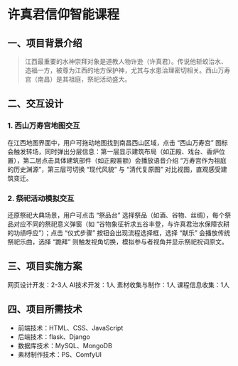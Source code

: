 # 许真君信仰智能课程

## 一、项目背景介绍

> 江西最重要的水神崇拜对象是道教人物许逊（许真君）。传说他斩蛟治水、造福一方，被尊为江西的地方保护神，尤其与水患治理密切相关。西山万寿宫（南昌）是其祖庭，祭祀活动盛大。

## 二、交互设计

### 1. 西山万寿宫地图交互

在江西地图界面中，用户可拖动地图找到南昌西山区域，点击 “西山万寿宫” 图标会触发转场，同时弹出分层信息：第一层显示建筑布局（如正殿、戏台、香炉位置），第二层点击具体建筑部件（如正殿匾额）会播放语音介绍 “万寿宫作为祖庭的历史渊源”，第三层可切换 “现代风貌” 与 “清代复原图” 对比视图，直观感受建筑变迁。

### 2. 祭祀活动模拟交互

还原祭祀大典场景，用户可点击 “祭品台” 选择祭品（如酒、谷物、丝绸），每个祭品对应不同的祭祀意义弹窗（如 “谷物象征祈求五谷丰登，与许真君治水保障农耕的功绩呼应”）；点击 “仪式步骤” 按钮会出现流程选择框，选择 “献乐” 会播放传统祭祀乐曲，选择 “跪拜” 则触发视角切换，模拟参与者视角并显示祭祀祝词原文。

## 三、项目实施方案

网页设计开发：2-3人
AI技术开发：1人
素材收集与制作：1人
课程信息收集：1人

## 四、项目所需技术

- 前端技术：HTML、CSS、JavaScript
- 后端技术：flask、Django
- 数据库技术：MySQL、MongoDB
- 素材制作技术：PS、ComfyUI

